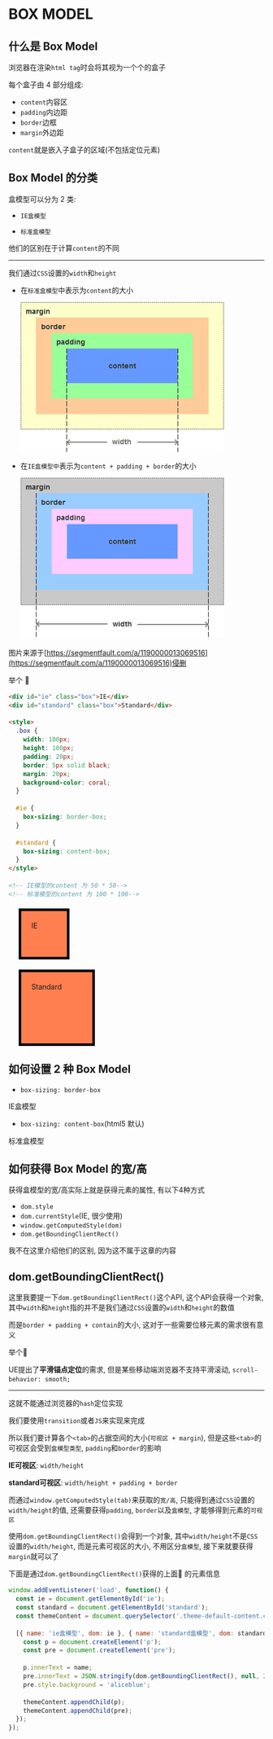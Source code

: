 # BOX MODEL

## 什么是 Box Model

浏览器在渲染`html tag`时会将其视为一个个的盒子

每个盒子由 4 部分组成:

- `content`内容区
- `padding`内边距
- `border`边框
- `margin`外边距

`content`就是嵌入子盒子的区域(不包括定位元素)

## Box Model 的分类

盒模型可以分为 2 类:

- `IE盒模型`

- `标准盒模型`

他们的区别在于计算`content`的不同

---

我们通过`CSS`设置的`width`和`height`

- 在`标准盒模型`中表示为`content`的大小

  ![标准盒模型](./imgs/box.model.standard.png)

- 在`IE盒模型中`表示为`content + padding + border`的大小

  ![IE盒模型](./imgs/box.model.ie.png)

图片来源于[https://segmentfault.com/a/1190000013069516](https://segmentfault.com/a/1190000013069516)侵删

举个 🌰

```html
<div id="ie" class="box">IE</div>
<div id="standard" class="box">Standard</div>

<style>
  .box {
    width: 100px;
    height: 100px;
    padding: 20px;
    border: 5px solid black;
    margin: 20px;
    background-color: coral;
  }

  #ie {
    box-sizing: border-box;
  }

  #standard {
    box-sizing: content-box;
  }
</style>

<!-- IE模型的content 为 50 * 50-->
<!-- 标准模型的content 为 100 * 100-->
```

<div id="ie" class="box">IE</div>
<div id="standard" class="box">Standard</div>

<style>
.box {
  width: 100px;
  height: 100px;
  padding: 20px;
  border: 5px solid black;
  margin: 20px;
  background-color: coral;
}

#ie {
  box-sizing: border-box;
}

#standard {
  box-sizing: content-box;
}
</style>

## 如何设置 2 种 Box Model

- `box-sizing: border-box`

IE盒模型

- `box-sizing: content-box`(html5 默认)

标准盒模型

## 如何获得 Box Model 的宽/高

获得盒模型的宽/高实际上就是获得元素的属性, 有以下4种方式

- `dom.style`
- `dom.currentStyle`(IE, 很少使用)
- `window.getComputedStyle(dom)`
- `dom.getBoundingClientRect()`

我不在这里介绍他们的区别, 因为这不属于这章的内容

## dom.getBoundingClientRect()

这里我要提一下`dom.getBoundingClientRect()`这个API, 这个API会获得一个对象, 其中`width`和`height`指的并不是我们通过`CSS`设置的`width`和`height`的数值

而是`border + padding + contain`的大小, 这对于一些需要位移元素的需求很有意义

举个🌰

UE提出了**平滑锚点定位**的需求, 但是某些移动端浏览器不支持平滑滚动, `scroll-behavior: smooth;`

---

这就不能通过浏览器的`hash`定位实现

我们要使用`transition`或者`JS`来实现来完成

所以我们要计算各个`<tab>`的占据空间的大小(`可视区 + margin`), 但是这些`<tab>`的可视区会受到`盒模型类型`, `padding`和`border`的影响

**IE可视区**: `width/height`

**standard可视区**: `width/height + padding + border`

而通过`window.getComputedStyle(tab)`来获取的`宽/高`, 只能得到通过`CSS`设置的`width/height`的值, 还需要获得`padding`, `border`以及`盒模型`, 才能够得到元素的`可视区`

使用`dom.getBoundingClientRect()`会得到一个对象, 其中`width/height`不是`CSS`设置的`width/height`, 而是元素可视区的大小, 不用区分`盒模型`, 接下来就要获得`margin`就可以了

下面是通过`dom.getBoundingClientRect()`获得的上面🌰 的元素信息

```js
window.addEventListener('load', function() {
  const ie = document.getElementById('ie');
  const standard = document.getElementById('standard');
  const themeContent = document.querySelector('.theme-default-content.content__default');

  [{ name: 'ie盒模型', dom: ie }, { name: 'standard盒模型', dom: standard }].forEach(({ dom, name}) => {
    const p = document.createElement('p');
    const pre = document.createElement('pre');

    p.innerText = name;
    pre.innerText = JSON.stringify(dom.getBoundingClientRect(), null, 2);
    pre.style.background = 'aliceblue';

    themeContent.appendChild(p);
    themeContent.appendChild(pre);
  });
});
```
<script>
window.addEventListener('load', function() {
  const ie = document.getElementById('ie');
  const standard = document.getElementById('standard');
  const themeContent = document.querySelector('.theme-default-content.content__default');

  [{ name: 'ie盒模型', dom: ie }, { name: 'standard盒模型', dom: standard }].forEach(({ dom, name}) => {
    const p = document.createElement('p');
    const pre = document.createElement('pre');

    p.innerText = name;
    pre.innerText = JSON.stringify(dom.getBoundingClientRect(), null, 2);
    pre.style.background = 'aliceblue';

    themeContent.appendChild(p);
    themeContent.appendChild(pre);
  });
});
</script>
